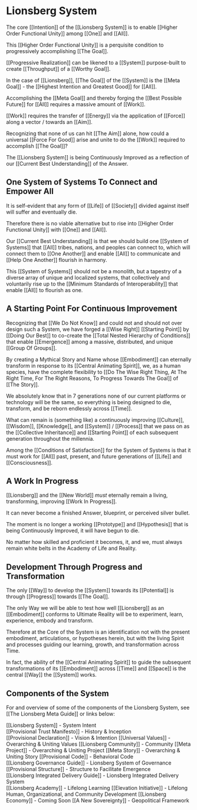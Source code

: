 # Lionsberg System

The core [[Intention]] of the [[Lionsberg System]] is to enable [[Higher Order Functional Unity]] among [[One]] and [[All]]. 

This [[Higher Order Functional Unity]] is a perquisite condition to progressively accomplishing [[The Goal]]. 

[[Progressive Realization]] can be likened to a [[System]] purpose-built to create [[Throughput]] of a [[Worthy Goal]]. 

In the case of [[Lionsberg]], [[The Goal]] of the [[System]] is the [[Meta Goal]] - the [[Highest Intention and Greatest Good]] for [[All]]. 

Accomplishing the [[Meta Goal]] and thereby forging the [[Best Possible Future]] for [[All]] requires a massive amount of [[Work]]. 

[[Work]] requires the transfer of [[Energy]] via the application of [[Force]] along a vector / towards an [[Aim]]. 

Recognizing that none of us can hit [[The Aim]] alone, how could a universal [[Force For Good]] arise and unite to do the [[Work]] required to accomplish [[The Goal]]? 

The [[Lionsberg System]] is being Continuously Improved as a reflection of our [[Current Best Understanding]] of the Answer. 

## One System of Systems To Connect and Empower All 

It is self-evident that any form of [[Life]] of [[Society]] divided against itself will suffer and eventually die. 

Therefore there is no viable alternative but to rise into [[Higher Order Functional Unity]] with [[One]] and [[All]].  

Our [[Current Best Understanding]] is that we should build one [[System of Systems]] that [[All]] tribes, nations, and peoples can connect to, which will connect them to [[One Another]] and enable [[All]] to communicate and [[Help One Another]] flourish in harmony. 

This [[System of Systems]] should not be a monolith, but a tapestry of a diverse array of unique and localized systems, that collectively and voluntarily rise up to the [[Minimum Standards of Interoperability]] that enable [[All]] to flourish as one. 

## A Starting Point For Continuous Improvement

Recognizing that [[We Do Not Know]] and could not and should not over design such a System, we have forged a [[Wise Right]] [[Starting Point]] by [[Doing Our Best]] to co-create the [[Total Nested Hierarchy of Conditions]] that enable [[Emergence]] among a massive, distributed, and unique [[Group Of Groups]].  

By creating a Mythical Story and Name whose [[Embodiment]] can eternally transform in response to its [[Central Animating Spirit]], we, as a human species, have the complete flexibility to [[Do The Wise Right Thing, At The Right Time, For The Right Reasons, To Progress Towards The Goal]] of [[The Story]]. 

We absolutely know that in 7 generations none of our current platforms or technology will be the same, so everything is being designed to die, transform, and be reborn endlessly across [[Time]]. 

What can remain is (something like) a continuously improving [[Culture]], [[Wisdom]], [[Knowledge]], and [[System]] / [[Process]] that we pass on as the [[Collective Inheritance]] and [[Starting Point]] of each subsequent generation throughout the millennia. 

Among the [[Conditions of Satisfaction]] for the System of Systems is that it must work for [[All]] past, present, and future generations of [[Life]] and [[Consciousness]]. 

## A Work In Progress 

[[Lionsberg]] and the [[New World]] _must_ eternally remain a living, transforming, improving [[Work In Progress]]. 

It can never become a finished Answer, blueprint, or perceived silver bullet. 

The moment is no longer a working [[Prototype]] and [[Hypothesis]] that is being Continuously Improved, it will have begun to die. 

No matter how skilled and proficient it becomes, it, and we, must always remain white belts in the Academy of Life and Reality. 

## Development Through Progress and Transformation 

The only [[Way]] to develop the [[System]] towards its [[Potential]] is through [[Progress]] towards [[The Goal]]. 

The only Way we will be able to test how well [[Lionsberg]] as an [[Embodiment]] conforms to Ultimate Reality will be to experiment, learn, experience, embody and transform. 

Therefore at the Core of the System is an identification not with the present embodiment, articulations, or hypotheses herein,  but with the living Spirit and processes guiding our learning, growth, and transformation across Time. 

In fact, the ability of the [[Central Animating Spirit]] to guide the subsequent transformations of its [[Embodiment]] across [[Time]] and [[Space]] is the central [[Way]] the [[System]] works. 

## Components of the System

For and overview of some of the components of the Lionsberg System, see [[The Lionsberg Meta Guide]] or links below: 

[[Lionsberg System]] - System Intent  
[[Provisional Trust Manifesto]] - History & Inception  
[[Provisional Declaration]] - Vision & Intention 
[[Universal Values]] - Overarching & Uniting Values 
[[Lionsberg Community]] - Community 
[[Meta Project]] - Overarching & Uniting Project 
[[Meta Story]] - Overarching & Uniting Story 
[[Provisional Code]] - Behavioral Code  
[[Lionsberg Governance Guide]] - Lionsberg System of Governance  
[[Provisional Structure]] - Structure to Facilitate Emergence  
[[Lionsberg Integrated Delivery Guide]] - Lionsberg Integrated Delivery System  
[[Lionsberg Academy]] - Lifelong Learning 
[[Elevation Initiative]] - Lifelong Human, Organizational, and Community Development 
[[Lionsberg Economy]] - Coming Soon 
[[A New Sovereignty]] - Geopolitical Framework 

